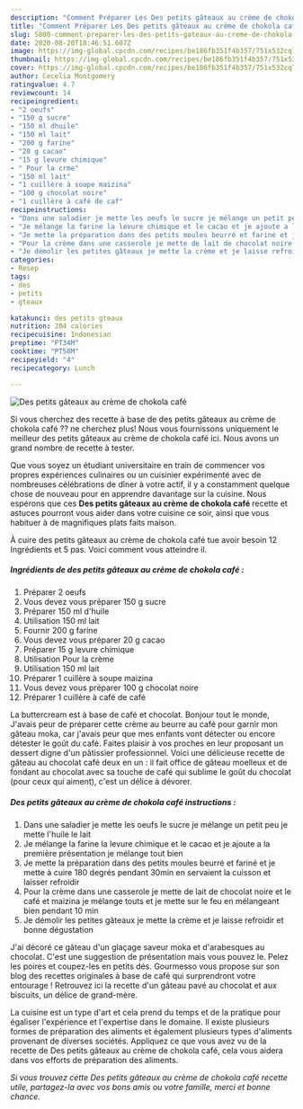```yaml
---
description: "Comment Préparer Les Des petits gâteaux au crème de chokola café"
title: "Comment Préparer Les Des petits gâteaux au crème de chokola café"
slug: 5800-comment-preparer-les-des-petits-gateaux-au-creme-de-chokola-cafe
date: 2020-08-20T18:46:51.607Z
image: https://img-global.cpcdn.com/recipes/be186fb351f4b357/751x532cq70/des-petits-gateaux-au-creme-de-chokola-cafe-photo-principale-de-la-recette.jpg
thumbnail: https://img-global.cpcdn.com/recipes/be186fb351f4b357/751x532cq70/des-petits-gateaux-au-creme-de-chokola-cafe-photo-principale-de-la-recette.jpg
cover: https://img-global.cpcdn.com/recipes/be186fb351f4b357/751x532cq70/des-petits-gateaux-au-creme-de-chokola-cafe-photo-principale-de-la-recette.jpg
author: Cecelia Montgomery
ratingvalue: 4.7
reviewcount: 14
recipeingredient:
- "2 oeufs"
- "150 g sucre"
- "150 ml dhuile"
- "150 ml lait"
- "200 g farine"
- "20 g cacao"
- "15 g levure chimique"
- " Pour la crme"
- "150 ml lait"
- "1 cuillère à soupe maizina"
- "100 g chocolat noire"
- "1 cuillère à café de caf"
recipeinstructions:
- "Dans une saladier je mette les oeufs le sucre je mélange un petit peu je mette l&#39;huile le lait"
- "Je mélange la farine la levure chimique et le cacao et je ajoute a la première présentation je mélange tout bien"
- "Je mette la préparation dans des petits moules beurré et fariné et je mette à cuire 180 degrés pendant 30min en servaient la cuisson et laisser refroidir"
- "Pour la crème dans une casserole je mette de lait de chocolat noire et le café et maizina je mélange touts et je mette sur le feu en mélangeant bien pendant 10 min"
- "Je démolir les petites gâteaux je mette la crème et je laisse refroidir et bonne dégustation"
categories:
- Resep
tags:
- des
- petits
- gteaux

katakunci: des petits gteaux 
nutrition: 204 calories
recipecuisine: Indonesian
preptime: "PT34M"
cooktime: "PT58M"
recipeyield: "4"
recipecategory: Lunch

---
```



![Des petits gâteaux au crème de chokola café](https://img-global.cpcdn.com/recipes/be186fb351f4b357/751x532cq70/des-petits-gateaux-au-creme-de-chokola-cafe-photo-principale-de-la-recette.jpg)

Si vous cherchez des recette à base de des petits gâteaux au crème de chokola café ?? ne cherchez plus! Nous vous fournissons uniquement le meilleur des petits gâteaux au crème de chokola café ici. Nous avons un grand nombre de recette à tester.

Que vous soyez un étudiant universitaire en train de commencer vos propres expériences culinaires ou un cuisinier expérimenté avec de nombreuses célébrations de dîner à votre actif, il y a constamment quelque chose de nouveau pour en apprendre davantage sur la cuisine. Nous espérons que ces <strong> Des petits gâteaux au crème de chokola café </strong> recette et astuces pourront vous aider dans votre cuisine ce soir, ainsi que vous habituer à de magnifiques plats faits maison.

<!--inarticleads1-->

À cuire des petits gâteaux au crème de chokola café tue avoir besoin 12 Ingrédients et 5 pas. Voici comment vous atteindre il.

##### Ingrédients de des petits gâteaux au crème de chokola café :

1. Préparer 2 oeufs
1. Vous devez vous préparer 150 g sucre
1. Préparer 150 ml d&#39;huile
1. Utilisation 150 ml lait
1. Fournir 200 g farine
1. Vous devez vous préparer 20 g cacao
1. Préparer 15 g levure chimique
1. Utilisation  Pour la crème
1. Utilisation 150 ml lait
1. Préparer 1 cuillère à soupe maizina
1. Vous devez vous préparer 100 g chocolat noire
1. Préparer 1 cuillère à café de café


La buttercream est à base de café et chocolat. Bonjour tout le monde, J&#39;avais peur de préparer cette crème au beurre au café pour garnir mon gâteau moka, car j&#39;avais peur que mes enfants vont détecter ou encore détester le goût du café. Faites plaisir à vos proches en leur proposant un dessert digne d&#39;un pâtissier professionnel. Voici une délicieuse recette de gâteau au chocolat café deux en un : il fait office de gâteau moelleux et de fondant au chocolat avec sa touche de café qui sublime le goût du chocolat (pour ceux qui aiment), c&#39;est un délice à dévorer. 

<!--inarticleads2-->

##### Des petits gâteaux au crème de chokola café instructions :

1. Dans une saladier je mette les oeufs le sucre je mélange un petit peu je mette l&#39;huile le lait
1. Je mélange la farine la levure chimique et le cacao et je ajoute a la première présentation je mélange tout bien
1. Je mette la préparation dans des petits moules beurré et fariné et je mette à cuire 180 degrés pendant 30min en servaient la cuisson et laisser refroidir
1. Pour la crème dans une casserole je mette de lait de chocolat noire et le café et maizina je mélange touts et je mette sur le feu en mélangeant bien pendant 10 min
1. Je démolir les petites gâteaux je mette la crème et je laisse refroidir et bonne dégustation


J&#39;ai décoré ce gâteau d&#39;un glaçage saveur moka et d&#39;arabesques au chocolat. C&#39;est une suggestion de présentation mais vous pouvez le. Pelez les poires et coupez-les en petits dés. Gourmesso vous propose sur son blog des recettes originales à base de café qui surprendront votre entourage ! Retrouvez ici la recette d&#39;un gâteau pavé au chocolat et aux biscuits, un délice de grand-mère. 

<!--inarticleads1-->

<p>
La cuisine est un type d'art et cela prend du temps et de la pratique pour égaliser l'expérience et l'expertise dans le domaine. Il existe plusieurs formes de préparation des aliments et également plusieurs types d'aliments provenant de diverses sociétés. Appliquez ce que vous avez vu de la recette de Des petits gâteaux au crème de chokola café, cela vous aidera dans vos efforts de préparation des aliments.
</p>

<p>
<i>Si vous trouvez cette Des petits gâteaux au crème de chokola café recette utile, partagez-la avec vos bons amis ou votre famille, merci et bonne chance.</i>
</p>

